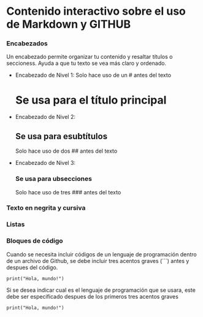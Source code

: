 # Contenido interactivo sobre el uso de Markdown y GITHUB
### Encabezados
Un encabezado permite organizar tu contenido y resaltar títulos o seccioness. Ayuda a que tu texto se vea más claro y ordenado.
- Encabezado de Nivel 1:
  Solo hace uso de un # antes del texto
  # Se usa para el título principal

- Encabezado de Nivel 2:
  ## Se usa para esubtítulos
  Solo hace uso de dos ## antes del texto
  
- Encabezado de Nivel 3:
  ### Se usa para ubsecciones
  Solo hace uso de tres ### antes del texto
  
### Texto en negrita y cursiva
### Listas


### Bloques de código
Cuando se necesita incluir códigos de un lenguaje de programación dentro de un archivo de Github, se debe incluir tres acentos graves (```) antes y despues del código.

```
print("Hola, mundo!")
```

Si se desea indicar cual es el lenguaje de programación que se usara, este debe ser especificado despues de los primeros tres acentos graves

```phyton
print("Hola, mundo!")
```
